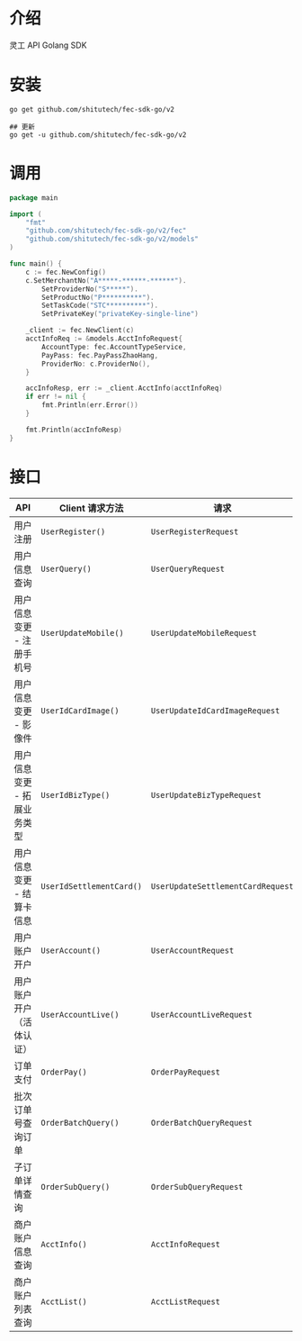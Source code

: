 # 介绍

灵工 API Golang SDK

# 安装

```shell
go get github.com/shitutech/fec-sdk-go/v2
```

```shell
## 更新
go get -u github.com/shitutech/fec-sdk-go/v2
```

# 调用

```go
package main

import (
	"fmt"
	"github.com/shitutech/fec-sdk-go/v2/fec"
	"github.com/shitutech/fec-sdk-go/v2/models"
)

func main() {
	c := fec.NewConfig()
	c.SetMerchantNo("A*****-******-******").
		SetProviderNo("S*****").
		SetProductNo("P**********").
		SetTaskCode("STC**********").
		SetPrivateKey("privateKey-single-line")

	_client := fec.NewClient(c)
	acctInfoReq := &models.AcctInfoRequest{
		AccountType: fec.AccountTypeService,
		PayPass: fec.PayPassZhaoHang,
		ProviderNo: c.ProviderNo(),
	}

	accInfoResp, err := _client.AcctInfo(acctInfoReq)
	if err != nil {
		fmt.Println(err.Error())
	}

	fmt.Println(accInfoResp)
}
```

# 接口

| API             | Client 请求方法                | 请求                                  | 响应                          |
|-----------------|----------------------------|-------------------------------------|-----------------------------|
| 用户注册            | ``UserRegister()``         | ``UserRegisterRequest``             | ``UserRegisterResponse``    |
| 用户信息查询          | ``UserQuery()``            | ``UserQueryRequest``                | ``UserQueryResponse``       |
| 用户信息变更 - 注册手机号  | ``UserUpdateMobile()``     | ``UserUpdateMobileRequest``         | ``UserUpdateResponse``      |
| 用户信息变更 - 影像件    | ``UserIdCardImage()``      | ``UserUpdateIdCardImageRequest``    | ``UserUpdateResponse``      |
| 用户信息变更 - 拓展业务类型 | ``UserIdBizType()``        | ``UserUpdateBizTypeRequest``        | ``UserUpdateResponse``      |
| 用户信息变更 - 结算卡信息  | ``UserIdSettlementCard()`` | ``UserUpdateSettlementCardRequest`` | ``UserUpdateResponse``      |
| 用户账户开户          | ``UserAccount()``          | ``UserAccountRequest``              | ``UserAccountResponse``     |
| 用户账户开户（活体认证）    | ``UserAccountLive()``      | ``UserAccountLiveRequest``          | ``UserAccountResponse``     |
| 订单支付            | ``OrderPay()``             | ``OrderPayRequest``                 | ``OrderPayResponse``        |
| 批次订单号查询订单       | ``OrderBatchQuery()``      | ``OrderBatchQueryRequest``          | ``OrderBatchQueryResponse`` |
| 子订单详情查询         | ``OrderSubQuery()``        | ``OrderSubQueryRequest``            | ``OrderSubQueryResponse``   |
| 商户账户信息查询        | ``AcctInfo()``             | ``AcctInfoRequest``                 | ``AcctInfoResponse``        |
| 商户账户列表查询        | ``AcctList()``             | ``AcctListRequest``                 | ``AcctListResponse``        |
